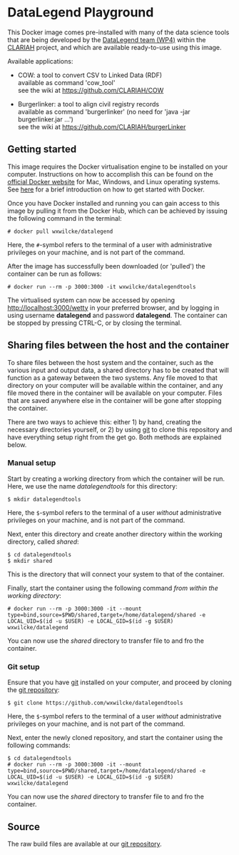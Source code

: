 # DataLegend Playground

This Docker image comes pre-installed with many of the data science tools that are being developed by the [DataLegend team (WP4)](https://www.datalegend.net) within the [CLARIAH](https://www.clariah.nl) project, and which are available ready-to-use using this image.

Available applications:

- COW:           a tool to convert CSV to Linked Data (RDF)  
                 available as command 'cow_tool'  
                 see the wiki at <https://github.com/CLARIAH/COW>

- Burgerlinker:  a tool to align civil registry records  
                 available as command 'burgerlinker' (no need for 'java -jar burgerlinker.jar ...')  
                 see the wiki at <https://github.com/CLARIAH/burgerLinker>

## Getting started

This image requires the Docker virtualisation engine to be installed on your computer. Instructions on how to accomplish this can be found on the [official Docker website](https://docs.docker.com/get-docker) for Mac, Windows, and Linux operating systems. See [here](https://docs.docker.com/get-started/) for a brief introduction on how to get started with Docker.

Once you have Docker installed and running you can gain access to this image by pulling it from the Docker Hub, which can be achieved by issuing the following command in the terminal:

    # docker pull wxwilcke/datalegend

Here, the `#`-symbol refers to the terminal of a user with administrative privileges on your machine, and is not part of the command.

After the image has successfully been downloaded (or 'pulled') the container can be run as follows:

    # docker run --rm -p 3000:3000 -it wxwilcke/datalegendtools

The virtualised system can now be accessed by opening <http://localhost:3000/wetty> in your preferred browser, and by logging in using username **datalegend** and password **datalegend**. The container can be stopped by pressing CTRL-C, or by closing the terminal.

## Sharing files between the host and the container

To share files between the host system and the container, such as the various input and output data, a shared directory has to be created that will function as a gateway between the two systems. Any file moved to that directory on your computer will be available within the container, and any file moved there in the container will be available on your computer. Files that are saved anywhere else in the container will be gone after stopping the container.

There are two ways to achieve this: either 1) by hand, creating the necessary directories yourself, or 2) by using [git](https://git-scm.com/downloads) to clone this repository and have everything setup right from the get go. Both methods are explained below.

### Manual setup

Start by creating a working directory from which the container will be run. Here, we use the name *datalegendtools* for this directory:

    $ mkdir datalegendtools

Here, the `$`-symbol refers to the terminal of a user *without* administrative privileges on your machine, and is not part of the command.

Next, enter this directory and create another directory within the working directory, called *shared*:

    $ cd datalegendtools
    $ mkdir shared

This is the directory that will connect your system to that of the container.

Finally, start the container using the following command *from within the working directory*:

    # docker run --rm -p 3000:3000 -it --mount type=bind,source=$PWD/shared,target=/home/datalegend/shared -e LOCAL_UID=$(id -u $USER) -e LOCAL_GID=$(id -g $USER) wxwilcke/datalegend

You can now use the *shared* directory to transfer file to and fro the container.

### Git setup

Ensure that you have [git](https://git-scm.com/downloads) installed on your computer, and proceed by cloning the [git repository](https://github.com/wxwilcke/datalegendtools):

    $ git clone https://github.com/wxwilcke/datalegendtools

Here, the `$`-symbol refers to the terminal of a user *without* administrative privileges on your machine, and is not part of the command.

Next, enter the newly cloned repository, and start the container using the following commands:

    $ cd datalegendtools
    # docker run --rm -p 3000:3000 -it --mount type=bind,source=$PWD/shared,target=/home/datalegend/shared -e LOCAL_UID=$(id -u $USER) -e LOCAL_GID=$(id -g $USER) wxwilcke/datalegend

You can now use the *shared* directory to transfer file to and fro the container.

## Source

The raw build files are available at our [git repository](https://github.com/wxwilcke/datalegendtools).
